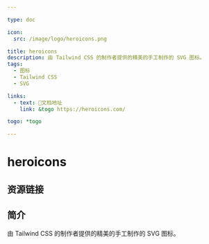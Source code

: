```yaml
---

type: doc

icon:
  src: /image/logo/heroicons.png

title: heroicons
description: 由 Tailwind CSS 的制作者提供的精美的手工制作的 SVG 图标。
tags:
  - 图标
  - Tailwind CSS
  - SVG

links:
  - text: 📖文档地址
    link: &togo https://heroicons.com/

togo: *togo

---
```


<ShowLogo />

# heroicons

<ShowTags />

<ShowBreadcrumb />

## 资源链接

<ShowLinks />

## 简介

由 Tailwind CSS 的制作者提供的精美的手工制作的 SVG 图标。
